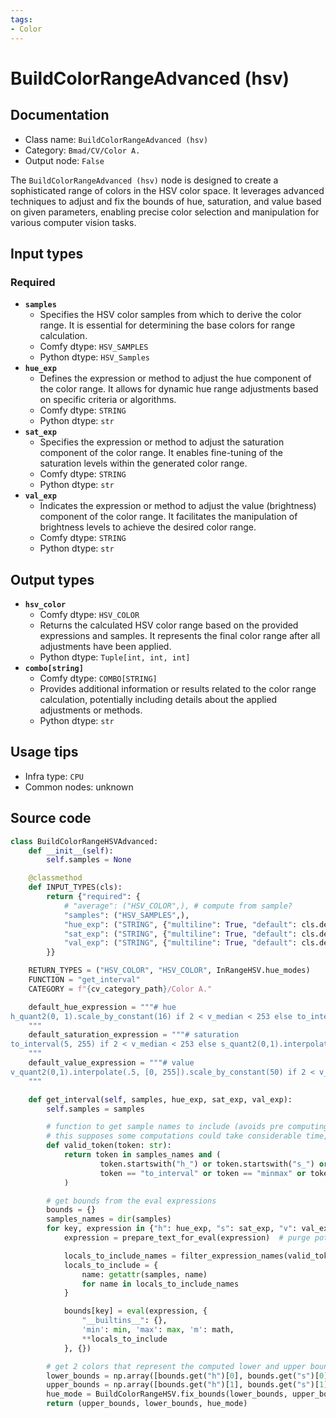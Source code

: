 ```yaml
---
tags:
- Color
---
```


# BuildColorRangeAdvanced (hsv)
## Documentation
- Class name: `BuildColorRangeAdvanced (hsv)`
- Category: `Bmad/CV/Color A.`
- Output node: `False`

The `BuildColorRangeAdvanced (hsv)` node is designed to create a sophisticated range of colors in the HSV color space. It leverages advanced techniques to adjust and fix the bounds of hue, saturation, and value based on given parameters, enabling precise color selection and manipulation for various computer vision tasks.
## Input types
### Required
- **`samples`**
    - Specifies the HSV color samples from which to derive the color range. It is essential for determining the base colors for range calculation.
    - Comfy dtype: `HSV_SAMPLES`
    - Python dtype: `HSV_Samples`
- **`hue_exp`**
    - Defines the expression or method to adjust the hue component of the color range. It allows for dynamic hue range adjustments based on specific criteria or algorithms.
    - Comfy dtype: `STRING`
    - Python dtype: `str`
- **`sat_exp`**
    - Specifies the expression or method to adjust the saturation component of the color range. It enables fine-tuning of the saturation levels within the generated color range.
    - Comfy dtype: `STRING`
    - Python dtype: `str`
- **`val_exp`**
    - Indicates the expression or method to adjust the value (brightness) component of the color range. It facilitates the manipulation of brightness levels to achieve the desired color range.
    - Comfy dtype: `STRING`
    - Python dtype: `str`
## Output types
- **`hsv_color`**
    - Comfy dtype: `HSV_COLOR`
    - Returns the calculated HSV color range based on the provided expressions and samples. It represents the final color range after all adjustments have been applied.
    - Python dtype: `Tuple[int, int, int]`
- **`combo[string]`**
    - Comfy dtype: `COMBO[STRING]`
    - Provides additional information or results related to the color range calculation, potentially including details about the applied adjustments or methods.
    - Python dtype: `str`
## Usage tips
- Infra type: `CPU`
- Common nodes: unknown


## Source code
```python
class BuildColorRangeHSVAdvanced:
    def __init__(self):
        self.samples = None

    @classmethod
    def INPUT_TYPES(cls):
        return {"required": {
            # "average": ("HSV_COLOR",), # compute from sample?
            "samples": ("HSV_SAMPLES",),
            "hue_exp": ("STRING", {"multiline": True, "default": cls.default_hue_expression}),
            "sat_exp": ("STRING", {"multiline": True, "default": cls.default_saturation_expression}),
            "val_exp": ("STRING", {"multiline": True, "default": cls.default_value_expression}),
        }}

    RETURN_TYPES = ("HSV_COLOR", "HSV_COLOR", InRangeHSV.hue_modes)
    FUNCTION = "get_interval"
    CATEGORY = f"{cv_category_path}/Color A."

    default_hue_expression = """# hue
h_quant2(0, 1).scale_by_constant(16) if 2 < v_median < 253 else to_interval(0, 180)
    """
    default_saturation_expression = """# saturation
to_interval(5, 255) if 2 < v_median < 253 else s_quant2(0,1).interpolate(0.2, [0, 255])
    """
    default_value_expression = """# value
v_quant2(0,1).interpolate(.5, [0, 255]).scale_by_constant(50) if 2 < v_median < 253 else v_quant2(0,1).scale_by_constant(8)
    """

    def get_interval(self, samples, hue_exp, sat_exp, val_exp):
        self.samples = samples

        # function to get sample names to include (avoids pre computing everything)
        # this supposes some computations could take considerable time, thus avoiding them if not used
        def valid_token(token: str):
            return token in samples_names and (
                    token.startswith("h_") or token.startswith("s_") or token.startswith("v_") or
                    token == "to_interval" or token == "minmax" or token == "maxmin"
            )

        # get bounds from the eval expressions
        bounds = {}
        samples_names = dir(samples)
        for key, expression in {"h": hue_exp, "s": sat_exp, "v": val_exp}.items():
            expression = prepare_text_for_eval(expression)  # purge potentially dangerous tokens

            locals_to_include_names = filter_expression_names(valid_token, expression)
            locals_to_include = {
                name: getattr(samples, name)
                for name in locals_to_include_names
            }

            bounds[key] = eval(expression, {
                "__builtins__": {},
                'min': min, 'max': max, 'm': math,
                **locals_to_include
            }, {})

        # get 2 colors that represent the computed lower and upper bounds
        lower_bounds = np.array([bounds.get("h")[0], bounds.get("s")[0], bounds.get("v")[0]]).round()
        upper_bounds = np.array([bounds.get("h")[1], bounds.get("s")[1], bounds.get("v")[1]]).round()
        hue_mode = BuildColorRangeHSV.fix_bounds(lower_bounds, upper_bounds)
        return (upper_bounds, lower_bounds, hue_mode)

```
